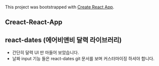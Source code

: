 This project was bootstrapped with [Create React App](https://github.com/facebook/create-react-app).

## Creact-React-App
## react-dates (에어비앤비 달력 라이브러리)

- 간단히 달력 UI 만 마들어 보았습니다.
- 날짜 input 기능 들은 react-dates git 문서를 보며 커스터마이징 하셔야 합니다.
